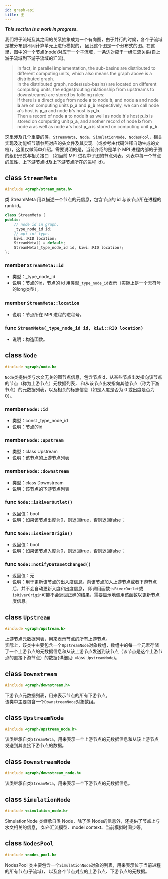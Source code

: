 ```yaml
---
id: graph-api
title: 图
---
```


***This section is a work in progress.***

我们将子流域及其之间的关系抽象成为一个有向图，由于并行的时候，各个子流域是被分布到不同计算单元上进行模拟的，
因此这个图是一个分布式的图。在这里，图中的一个节点(node)对应于一个子流域，一条边对应于一组汇流关系(自上游子流域到下游子流域的汇流)。
> In fact, in parallel implementation, the sub-basins are distributed to different computing units,
> which also means the graph above is a distributed graph.  
> In the distributed graph, nodes(sub-basins) are located on different computing units,
> the edges(routing ralationship from upstreams to downstreams) are stored by folloing rules:  
> if there is a direct edge from node **a** to node **b**,
> and node **a** and node **b** are on computing units **p_a** and **p_b** respectively,
> we can call node **a**'s host is  **p_a** and node **b**'s host is  **p_b**.  
> Then a record of node **a** to node **b** as well as node **b**'s host **p_b** is stored on computing unit **p_a**,
> and another record of node **b** from node **a** as well as node **a**'s host **p_a** is stored on computing unit **p_b**.

这里涉及几个重要的类，`StreamMeta`、`Node`、`SimulationNode`、`NodesPool`，相关实现及功能细节请参照对应的头文件及其实现
（或参考由代码注释自动生成的文档），这里仅做简单介绍。需要说明的是，当前介绍的是单个 MPI 进程内部的子图的组织形式与相关接口
（如当前 MPI 进程中子图的节点列表，列表中每一个节点的属性、上下游节点id及上下游节点所在的进程 id）。

## class `StreamMeta`
```cpp
#include <graph/stream_meta.h>
```
类 StreamMeta 用以描述一个节点的元信息，包含节点的 id 与该节点所在进程的 rank id。
```cpp
class StreamMeta {
public:
    // node id in graph.
    _type_node_id id;
    // mpi int type.
    kiwi::RID location;
    StreamMeta() = default;
    StreamMeta(_type_node_id id, kiwi::RID location);
};
```
### member `StreamMeta::id`
- 类型：_type_node_id
- 说明：节点的id，节点的 id 用类型`_type_node_id`表示（实际上是一个无符号的long类型）。

### member `StreamMeta::location`
- 说明：节点所在 MPI 进程的进程号。

### func `StreamMeta(_type_node_id id, kiwi::RID location)`
- 说明：构造函数。

## class `Node`
```cpp
#include <graph/node.h>
```
`Node`类提供类与水文无关的图节点信息，包含节点id，从某些节点出发指向该节点的节点（称为上游节点）元数据列表，
和从该节点出发指向其他节点（称为下游节点）的元数据列表，以及相关的标志信息（如是入度是否为 0 或出度是否为 0）。

### member `Node::id`
- 类型：const _type_node_id
- 说明：节点的id

### member `Node::upstream`
- 类型：class Upstream
- 说明：该节点的上游节点列表

### member `Node::downstream`
- 类型：class Downstream
- 说明：该节点的下游节点列表
  
### func `Node::isRiverOutlet()`
- 返回值：bool
- 说明：如果该节点出度为0，则返回true，否则返回false；

### func `Node::isRiverOrigin()`
- 返回值：bool
- 说明：如果该节点入度为0，则返回true，否则返回false；

### func `Node::notifyDataSetChanged()`
- 返回值：无
- 说明：用于更新该节点的出入度信息。向该节点加入上游节点或者下游节点后，并不会自动更新入度和出度信息，
    即调用函数`isRiverOutlet`或`isRiverOrigin`可能不会返回正确的结果，需要显示地调用该函数以更新节点度信息。

## class `Upstream`
```cpp
#include <graph/upstream.h>
```
上游节点元数据列表，用来表示节点的所有上游节点。  
实际上，该类中主要包含一个`UpstreamNode`对象数组，数组中的每一个元素存储了一个上游节点的元数据信息和从该上游节点发送到该节点（该节点是这个上游节点的直接下游节点）的数据(详细见: class `UpstreamNode`)。

## class `Downstream`
```cpp
#include <graph/downstream.h>
```
下游节点元数据列表，用来表示节点的所有下游节点。  
该类中主要包含一个`DownstreamNode`对象数组。

## class `UpstreamNode`
```cpp
#include <graph/upstream_node.h>
```
该类继承自类`StreamMeta`，用来表示一个上游节点的元数据信息和从该上游节点发送到其直接下游节点的数据。

## class `DownstreamNode`
```cpp
#include <graph/downstream_node.h>
```
该类继承自类`StreamMeta`，用来表示一个下游节点的元数据信息。

## class `SimulationNode`
```cpp
#include <simulation_node.h>
```
SimulationNode 类继承自类 Node，除了类 Node的信息外，还提供了节点上与水文相关的信息，
如产汇流模型、model context、当前模拟时间步等。

## class `NodesPool`
```cpp
#include <nodes_pool.h>
```
NodesPool 类主要包含一个`SimulationNode`对象的列表，用来表示位于当前进程的所有节点(子流域)，
以及各个节点对应的上游节点、下游节点的元数据。

